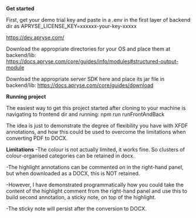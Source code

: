 __Get started__

First, get your demo trial key and paste in a .env in the first layer of backend dir as APRYSE_LICENSE_KEY=xxxxxx-your-key-xxxxx

https://dev.apryse.com/

Download the appropriate directories for your OS and place them at backend/lib:
https://docs.apryse.com/core/guides/info/modules#structured-output-module


Download the appropriate server SDK here and place its jar file in backend/lib:
https://docs.apryse.com/core/guides/download


__Running project__

The easiest way to get this project started after cloning to your machine is navigating to frontend dir and running:
npm run runFrontAndBack

The idea is just to demonstrate the degree of flexibility you have with XFDF annotations, and how this could be used to overcome the limitations when converting PDF to DOCX. 

__Limitations__
-The colour is not actually limited, it works fine. So clusters of colour-organised categories can be retained in docx.

-The highlight annotations can be commented on in the right-hand panel, but when downloaded as a DOCX, this is NOT retained.

-However, I have demonstrated programmatically how you could take the content of the highlight comment from the right-hand panel and use this to build second annotation, a sticky note, on top of the highlight.

-The sticky note will persist after the conversion to DOCX.